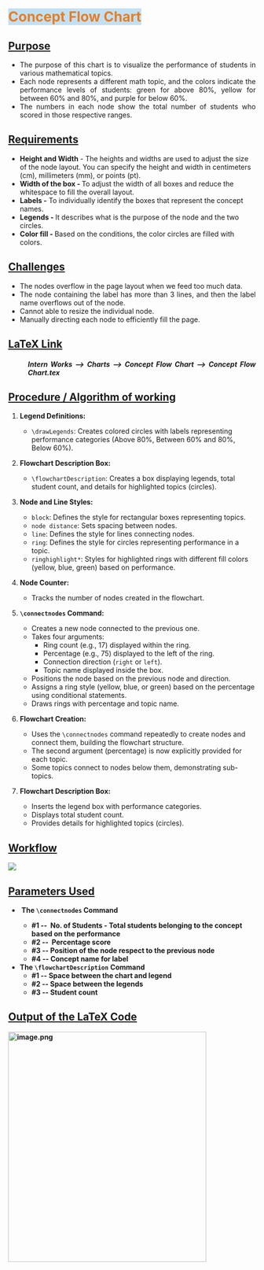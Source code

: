 <h1 id="bkmrk-concept-flow-chart"><span style="color: rgb(230, 126, 35); background-color: rgb(194, 224, 244);"><strong>Concept Flow Chart</strong></span></h1>
<p id="bkmrk-%C2%A0"></p>
<h2 id="bkmrk-purpose"><span style="text-decoration: underline;"><strong>Purpose</strong></span></h2>
<ul id="bkmrk-the-purpose-of-this-">
<li class="null" style="text-align: justify;">The purpose of this chart is to visualize the performance of students in various mathematical topics.</li>
<li class="null" style="text-align: justify;">Each node represents a different math topic, and the colors indicate the performance levels of students: green for above 80%, yellow for between 60% and 80%, and purple for below 60%.</li>
<li class="null" style="text-align: justify;">The numbers in each node show the total number of students who scored in those respective ranges.</li>
</ul>
<p id="bkmrk-%C2%A0-1"></p>
<h2 id="bkmrk-requirements"><span style="text-decoration: underline;"><strong>Requirements</strong></span></h2>
<ul id="bkmrk-height-and-width---t">
<li class="null"><strong>Height and Width</strong> - The heights and widths are used to adjust the size of the node layout. You can specify the height and width in centimeters (cm), millimeters (mm), or points (pt).</li>
<li class="null"><strong>Width of the box -&nbsp;</strong>To adjust the width of all boxes and reduce the whitespace to fill the overall layout.</li>
<li class="null"><strong>Labels -</strong> To individually identify the boxes that represent the concept names.<br></li>
<li class="null"><strong>Legends - </strong>It describes what is the purpose of the node and the two circles.</li>
<li class="null"><strong>Color fill - </strong>Based on the conditions, the color circles are filled with colors.</li>
</ul>
<p id="bkmrk-%C2%A0-2"></p>
<h2 id="bkmrk-challenges"><span style="text-decoration: underline;"><strong>Challenges</strong></span></h2>
<ul id="bkmrk-the-nodes-overflow-i">
<li class="null" style="text-align: justify;">The nodes overflow in the page layout when we feed too much data.</li>
<li class="null" style="text-align: justify;">The node containing the label has more than 3 lines, and then the label name overflows out of the node.</li>
<li class="null" style="text-align: justify;">Cannot able to resize the individual node.</li>
<li class="null" style="text-align: justify;">Manually directing each node to efficiently fill the page.</li>
</ul>
<p id="bkmrk-%C2%A0-3"></p>
<h2 id="bkmrk-latex-link"><span style="text-decoration: underline;"><strong>LaTeX Link</strong></span></h2>
<h5 id="bkmrk-lapis-report---%3E%C2%A0" style="padding-left: 40px; text-align: justify;">Intern Works --&gt; Charts --&gt; Concept Flow Chart --&gt; Concept Flow Chart.tex</h5>
<p id="bkmrk-%C2%A0-4"></p>
<h2 id="bkmrk-procedure-%2F-algorith"><span style="text-decoration: underline;"><strong>Procedure / Algorithm of working</strong></span></h2>
<ol id="bkmrk-legend-definitions%3A-" data-sourcepos="7:1-52:24">
<li data-sourcepos="12:1-14:0">
<p data-sourcepos="12:4-12:26"><strong>Legend Definitions:</strong></p>
<ul data-sourcepos="13:4-14:0">
<li data-sourcepos="13:4-14:0"><code>\drawLegends</code>: Creates colored circles with labels representing performance categories (Above 80%, Between 60% and 80%, Below 60%).</li>
</ul>
</li>
<li data-sourcepos="15:1-17:0">
<p data-sourcepos="15:4-15:33"><strong>Flowchart Description Box:</strong></p>
<ul data-sourcepos="16:4-17:0">
<li data-sourcepos="16:4-17:0"><code>\flowchartDescription</code>: Creates a box displaying legends, total student count, and details for highlighted topics (circles).</li>
</ul>
</li>
<li data-sourcepos="21:1-27:0">
<p data-sourcepos="21:4-21:28"><strong>Node and Line Styles:</strong></p>
<ul data-sourcepos="22:4-27:0">
<li data-sourcepos="22:4-22:74"><code>block</code>: Defines the style for rectangular boxes representing topics.</li>
<li data-sourcepos="23:4-23:49"><code>node distance</code>: Sets spacing between nodes.</li>
<li data-sourcepos="24:4-24:58"><code>line</code>: Defines the style for lines connecting nodes.</li>
<li data-sourcepos="25:4-25:79"><code>ring</code>: Defines the style for circles representing performance in a topic.</li>
<li data-sourcepos="26:4-27:0"><code>ringhighlight*</code>: Styles for highlighted rings with different fill colors (yellow, blue, green) based on performance.</li>
</ul>
</li>
<li data-sourcepos="28:1-30:0">
<p data-sourcepos="28:4-28:20"><strong>Node Counter:</strong></p>
<ul data-sourcepos="29:4-30:0">
<li data-sourcepos="29:4-30:0">Tracks the number of nodes created in the flowchart.</li>
</ul>
</li>
<li data-sourcepos="31:1-41:0">
<p data-sourcepos="31:4-31:31"><strong><code>\connectnodes</code> Command:</strong></p>
<ul data-sourcepos="32:4-41:0">
<li data-sourcepos="32:4-32:54">Creates a new node connected to the previous one.</li>
<li data-sourcepos="33:4-37:44">Takes four arguments:
<ul data-sourcepos="34:7-37:44">
<li data-sourcepos="34:7-34:56">Ring count (e.g., 17) displayed within the ring.</li>
<li data-sourcepos="35:7-35:64">Percentage (e.g., 75) displayed to the left of the ring.</li>
<li data-sourcepos="36:7-36:49">Connection direction (<code>right</code>&nbsp;or&nbsp;<code>left</code>).</li>
<li data-sourcepos="37:7-37:44">Topic name displayed inside the box.</li>
</ul>
</li>
<li data-sourcepos="38:4-38:65">Positions the node based on the previous node and direction.</li>
<li data-sourcepos="39:4-39:104">Assigns a ring style (yellow, blue, or green) based on the percentage using conditional statements.</li>
<li data-sourcepos="40:4-41:0">Draws rings with percentage and topic name.</li>
</ul>
</li>
<li data-sourcepos="42:1-46:0">
<p data-sourcepos="42:4-42:26"><strong>Flowchart Creation:</strong></p>
<ul data-sourcepos="43:4-46:0">
<li data-sourcepos="43:4-43:116">Uses the&nbsp;<code>\connectnodes</code>&nbsp;command repeatedly to create nodes and connect them, building the flowchart structure.</li>
<li data-sourcepos="44:4-44:80">The second argument (percentage) is now explicitly provided for each topic.</li>
<li data-sourcepos="45:4-46:0">Some topics connect to nodes below them, demonstrating sub-topics.</li>
</ul>
</li>
<li data-sourcepos="47:1-51:0">
<p data-sourcepos="47:4-47:33"><strong>Flowchart Description Box:</strong></p>
<ul data-sourcepos="48:4-51:0">
<li data-sourcepos="48:4-48:56">Inserts the legend box with performance categories.</li>
<li data-sourcepos="49:4-49:34">Displays total student count.</li>
<li data-sourcepos="50:4-51:0">Provides details for highlighted topics (circles).</li>
</ul>
</li>
</ol>
<p id="bkmrk-%C2%A0-6"></p>
<h2 id="bkmrk-workflow"><span style="text-decoration: underline;"><strong>Workflow</strong></span></h2>
<div drawio-diagram="1263" contenteditable="false" id="bkmrk-"><img id="bkmrk--1" src="https://docs.learnbasics.fun/uploads/images/drawio/2024-04/DynBCJvNVKvOLrb4-drawing-36-1713434921.png"></div>
<p id="bkmrk-%C2%A0-7"></p>
<p id="bkmrk-%C2%A0-8"></p>

<p id="bkmrk-%C2%A0-9"></p>
<p id="bkmrk-%C2%A0-10"></p>
<h2 id="bkmrk-parameters-used"><span style="text-decoration: underline;"><strong>Parameters Used</strong></span></h2>
<ul id="bkmrk-%C2%A0the-%5Cconnectnodes-c">
<li class="null" style="font-weight: bold;">
<p><strong>&nbsp;The <code>\connectnodes</code> Command</strong></p>
<ul>
<li class="null"><strong>#1 --&nbsp; No. of Students -&nbsp;Total students belonging to the concept based on the performance</strong></li>
<li class="null"><strong>#2 --&nbsp; Percentage score</strong></li>
<li class="null"><strong>#3 -- Position of the node respect to the previous node</strong></li>
<li class="null"><strong>#4 -- Concept name for label</strong></li>
</ul>
</li>
<li class="null"><strong>The <code>\flowchartDescription</code></strong>&nbsp;<strong>Command</strong>
<ul>
<li class="null"><strong>#1 -- Space between the chart and legend</strong></li>
<li class="null"><strong>#2 -- Space between the legends&nbsp;</strong></li>
<li class="null"><strong>#3 -- Student count</strong></li>
</ul>
</li>
</ul>
<p id="bkmrk-%C2%A0-11"></p>
<h2 id="bkmrk-output-of-the-latex-"><span style="text-decoration: underline;"><strong>Output of the LaTeX Code</strong></span></h2>
<p id="bkmrk--2"><span style="text-decoration: underline;"><strong><a href="https://docs.learnbasics.fun/uploads/images/gallery/2024-03/kQgZT7tGBu3gHlnF-image.png" target="_blank" rel="noopener"><img src="https://docs.learnbasics.fun/uploads/images/gallery/2024-03/scaled-1680-/kQgZT7tGBu3gHlnF-image.png" alt="image.png" width="403" height="468"></a></strong></span></p>